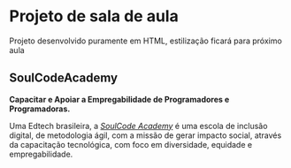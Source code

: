 # Projeto de sala de aula

Projeto desenvolvido puramente em HTML, estilização ficará para próximo aula

## SoulCodeAcademy

**Capacitar e Apoiar a Empregabilidade de Programadores e Programadoras.**

Uma Edtech brasileira, a [*SoulCode Academy*](https://soulcodeacademy.org/) é uma escola de inclusão digital, de metodologia ágil, com a missão de gerar impacto social, 
através da capacitação tecnológica, com foco em diversidade, equidade e empregabilidade.

